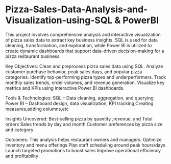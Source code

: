 # Pizza-Sales-Data-Analysis-and-Visualization-using-SQL & PowerBI
This project involves comprehensive analysis and interactive visualization of pizza sales data to extract key business insights. SQL is used for data cleaning, transformation, and exploration, while Power BI is utilized to create dynamic dashboards that support data-driven decision-making for a pizza restaurant business.

Key Objectives:
Clean and preprocess pizza sales data using SQL.
Analyze customer purchase behavior, peak sales days, and popular pizza categories.
Identify top-performing pizza types and underperformers.
Track monthly sales trends, order volumes, and revenue generation.
Visualize key metrics and KPIs using interactive Power BI dashboards.

Tools & Technologies:
SQL – Data cleaning, aggregation, and querying
Power BI – Dashboard design, data visualization, KPI tracking,Creating measures,adding columns,etc

Insights Uncovered:
Best-selling pizza by quantity ,revenue, and Total orders
Sales trends by day and month
Customer preferences by pizza size and category

Outcomes:
This analysis helps restaurant owners and managers:
Optimize inventory and menu offerings
Plan staff scheduling around peak hours/days
Launch targeted promotions to boost sales
Improve operational efficiency and profitability
